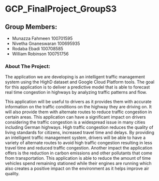 # GCP_FinalProject_GroupS3

## Group Members:
- Munazza Fahmeen 100701595
- Nivetha Gnaneswaran 100695935
- Rodaba Ebadi 100708585
- William Robinson 100751756

### About The Project:
The application we are developing is an intelligent traffic management system using the HighD dataset and Google Cloud Platform tools.  The goal for this application is to deliver a predictive model that is able to forecast real time congestion in highways by analyzing traffic patterns and flow.


This application will be useful to drivers as it provides them with accurate information on the traffic conditions on the highway they are driving on. It will also provide them with alternate routes to reduce traffic congestion in certain areas. This application can have a significant impact on drivers considering the traffic congestion is a widespread issue in many cities including German highways. High traffic congestion reduces the quality of living standards for citizens, increased travel time and delays. By providing an intelligent traffic management system, drivers will be able to have a variety of alternate routes to avoid high traffic congestion resulting in less travel time and reduced traffic congestion. Another impact the application offers is the reduction in carbon emissions and other pollutants that come from transportation. This application is able to reduce the amount of time vehicles spend remaining stationed while their engines are running which also creates a positive impact on the environment as it helps improve air quality. 
